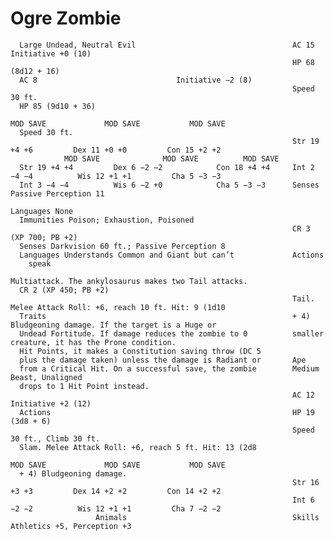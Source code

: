 # Ogre Zombie

      Large Undead, Neutral Evil                                   AC 15         Initiative +0 (10)
                                                                   HP 68 (8d12 + 16)
      AC 8                               Initiative −2 (8)
                                                                   Speed 30 ft.
      HP 85 (9d10 + 36)
                                                                             MOD SAVE             MOD SAVE           MOD SAVE
      Speed 30 ft.
                                                                   Str 19 +4 +6         Dex 11 +0 +0         Con 15 +2 +2
                MOD SAVE              MOD SAVE          MOD SAVE
      Str 19 +4 +4         Dex 6 −2 −2            Con 18 +4 +4     Int 2 −4 −4          Wis 12 +1 +1         Cha 5 −3 −3
      Int 3 −4 −4          Wis 6 −2 +0            Cha 5 −3 −3      Senses Passive Perception 11
                                                                   Languages None
      Immunities Poison; Exhaustion, Poisoned
                                                                   CR 3 (XP 700; PB +2)
      Senses Darkvision 60 ft.; Passive Perception 8
      Languages Understands Common and Giant but can’t             Actions
        speak
                                                                   Multiattack. The ankylosaurus makes two Tail attacks.
      CR 2 (XP 450; PB +2)
                                                                   Tail. Melee Attack Roll: +6, reach 10 ft. Hit: 9 (1d10
      Traits                                                       + 4) Bludgeoning damage. If the target is a Huge or
      Undead Fortitude. If damage reduces the zombie to 0          smaller creature, it has the Prone condition.
      Hit Points, it makes a Constitution saving throw (DC 5
      plus the damage taken) unless the damage is Radiant or       Ape
      from a Critical Hit. On a successful save, the zombie        Medium Beast, Unaligned
      drops to 1 Hit Point instead.
                                                                   AC 12                            Initiative +2 (12)
      Actions                                                      HP 19 (3d8 + 6)
                                                                   Speed 30 ft., Climb 30 ft.
      Slam. Melee Attack Roll: +6, reach 5 ft. Hit: 13 (2d8
                                                                             MOD SAVE             MOD SAVE           MOD SAVE
      + 4) Bludgeoning damage.
                                                                   Str 16 +3 +3         Dex 14 +2 +2         Con 14 +2 +2
                                                                   Int 6 −2 −2          Wis 12 +1 +1         Cha 7 −2 −2
                       Animals                                     Skills Athletics +5, Perception +3
